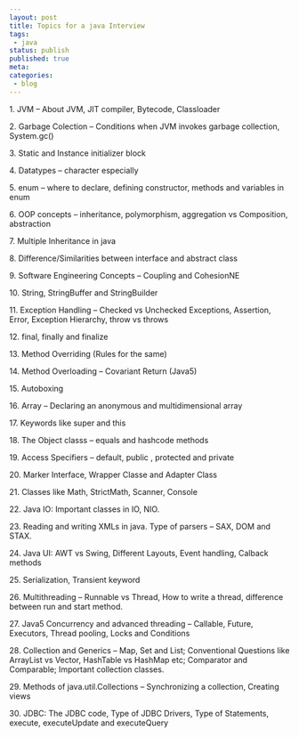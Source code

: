 ```yaml
---
layout: post
title: Topics for a java Interview
tags:
 - java
status: publish
published: true
meta:
categories:
 - blog
---
```

<p>1. JVM – About JVM, JIT compiler, Bytecode, Classloader</p>  
<p>2. Garbage Colection – Conditions when JVM invokes garbage collection, System.gc()</p>  <p>3. Static and Instance initializer block</p>  <p>4. Datatypes – character especially</p>  <p>5. enum – where to declare, defining constructor, methods and variables in enum</p>  <p>6. OOP concepts – inheritance, polymorphism, aggregation vs Composition, abstraction</p>  <p>7. Multiple Inheritance in java</p>  <p>8. Difference/Similarities between interface and abstract class</p>  <p>9. Software Engineering Concepts – Coupling and CohesionNE</p>  <p>10. String, StringBuffer and StringBuilder</p>  <p>11. Exception Handling – Checked vs Unchecked Exceptions, Assertion, Error, Exception Hierarchy, throw vs throws</p>  <p>12. final, finally and finalize</p>  <p>13. Method Overriding (Rules for the same)</p>  <p>14. Method Overloading – Covariant Return (Java5)</p>  <p>15. Autoboxing</p>  <p>16. Array – Declaring an anonymous and multidimensional array</p>  <p>17. Keywords like super and this</p>  <p>18. The Object classs – equals and hashcode methods</p>  <p>19. Access Specifiers – default, public , protected and private</p>  <p>20. Marker Interface, Wrapper Classe and Adapter Class</p>  <p>21. Classes like Math, StrictMath, Scanner, Console</p>  <p>22. Java IO: Important classes in IO, NIO.</p>  <p>23. Reading and writing XMLs in java. Type of parsers – SAX, DOM and STAX.</p>  <p>24. Java UI: AWT vs Swing, Different Layouts, Event handling, Calback methods</p>  <p>25. Serialization, Transient keyword</p>  <p>26. Multithreading – Runnable vs Thread, How to write a thread, difference between run and start method.</p>  <p>27. Java5 Concurrency and advanced threading – Callable, Future, Executors, Thread pooling, Locks and Conditions</p>  <p>28. Collection and Generics – Map, Set and List; Conventional Questions like ArrayList vs Vector, HashTable vs HashMap etc; Comparator and Comparable; Important collection classes.</p>  <p>29. Methods of java.util.Collections – Synchronizing a collection, Creating views</p>  <p>30. JDBC: The JDBC code, Type of JDBC Drivers, Type of Statements, execute, executeUpdate and executeQuery</p>
